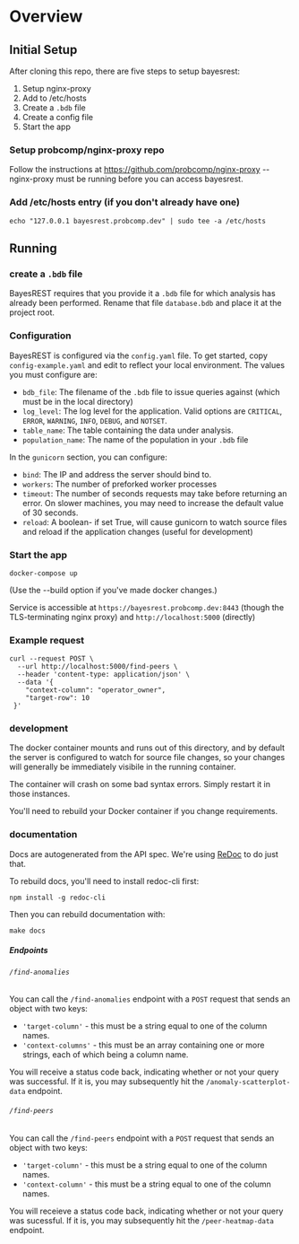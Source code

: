 # Overview

## Initial Setup

After cloning this repo, there are five steps to setup bayesrest:
1. Setup nginx-proxy
1. Add to /etc/hosts
1. Create a `.bdb` file
1. Create a config file
1. Start the app

### Setup probcomp/nginx-proxy repo

Follow the instructions at https://github.com/probcomp/nginx-proxy -- nginx-proxy must be running before you can access bayesrest.

### Add /etc/hosts entry (if you don't already have one)

    echo "127.0.0.1 bayesrest.probcomp.dev" | sudo tee -a /etc/hosts


## Running

### create a `.bdb` file
BayesREST requires that you provide it a `.bdb` file for which analysis has already been performed. Rename that file `database.bdb` and place it at the project root.

### Configuration

BayesREST is configured via the `config.yaml` file. To get started, copy `config-example.yaml` and edit to reflect your local environment. The values you must configure are:

- `bdb_file`: The filename of the `.bdb` file to issue queries against (which must be in the local directory)
- `log_level`: The log level for the application. Valid options are `CRITICAL`, `ERROR`, `WARNING`, `INFO`, `DEBUG`, and `NOTSET`.
- `table_name`: The table containing the data under analysis.
- `population_name`: The name of the population in your `.bdb` file

In the `gunicorn` section, you can configure:

- `bind`: The IP and address the server should bind to.
- `workers`: The number of preforked worker processes
- `timeout`: The number of seconds requests may take before returning an error. On slower machines, you may need to increase the default value of 30 seconds.
- `reload`: A boolean- if set True, will cause gunicorn to watch source files and reload if the application changes (useful for development)

### Start the app

    docker-compose up

(Use the --build option if you've made docker changes.)

Service is accessible at `https://bayesrest.probcomp.dev:8443` (though the TLS-terminating nginx proxy) and `http://localhost:5000` (directly)

### Example request

    curl --request POST \
      --url http://localhost:5000/find-peers \
      --header 'content-type: application/json' \
      --data '{
        "context-column": "operator_owner",
        "target-row": 10
     }'

### development

The docker container mounts and runs out of this directory, and by default the server is configured to watch for source file changes, so your changes will generally be immediately visibile in the running container.

The container will crash on some bad syntax errors. Simply restart it in those instances.

You'll need to rebuild your Docker container if you change requirements.

### documentation

Docs are autogenerated from the API spec. We're using [ReDoc](https://github.com/Rebilly/ReDoc/blob/master/cli/README.md) to do just that.

To rebuild docs, you'll need to install redoc-cli first:

    npm install -g redoc-cli

Then you can rebuild documentation with:

    make docs

##### Endpoints

###### `/find-anomalies`
You can call the `/find-anomalies` endpoint with a `POST` request that sends an object with two keys:
* `'target-column'` - this must be a string equal to one of the column names.
* `'context-columns'` - this must be an array containing one or more strings, each of which being a column name.

You will receive a status code back, indicating whether or not your query was successful.  If it is, you may subsequently hit the `/anomaly-scatterplot-data` endpoint.

###### `/find-peers`
You can call the `/find-peers` endpoint with a `POST` request that sends an object with two keys:
* `'target-column'` - this must be a string equal to one of the column names.
* `'context-column'` - this must be a string equal to one of the column names.

You will receieve a status code back, indicating whether or not your query was sucessful.  If it is, you may subsequently hit the `/peer-heatmap-data` endpoint.
